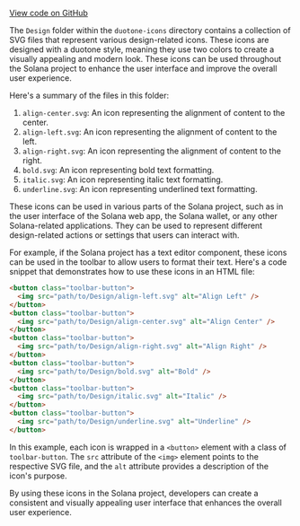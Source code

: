[View code on GitHub](https://github.com/solana-labs/solana/tree/master/na/docs/src/icons/duotone-icons/Design)

The `Design` folder within the `duotone-icons` directory contains a collection of SVG files that represent various design-related icons. These icons are designed with a duotone style, meaning they use two colors to create a visually appealing and modern look. These icons can be used throughout the Solana project to enhance the user interface and improve the overall user experience.

Here's a summary of the files in this folder:

1. `align-center.svg`: An icon representing the alignment of content to the center.
2. `align-left.svg`: An icon representing the alignment of content to the left.
3. `align-right.svg`: An icon representing the alignment of content to the right.
4. `bold.svg`: An icon representing bold text formatting.
5. `italic.svg`: An icon representing italic text formatting.
6. `underline.svg`: An icon representing underlined text formatting.

These icons can be used in various parts of the Solana project, such as in the user interface of the Solana web app, the Solana wallet, or any other Solana-related applications. They can be used to represent different design-related actions or settings that users can interact with.

For example, if the Solana project has a text editor component, these icons can be used in the toolbar to allow users to format their text. Here's a code snippet that demonstrates how to use these icons in an HTML file:

```html
<button class="toolbar-button">
  <img src="path/to/Design/align-left.svg" alt="Align Left" />
</button>
<button class="toolbar-button">
  <img src="path/to/Design/align-center.svg" alt="Align Center" />
</button>
<button class="toolbar-button">
  <img src="path/to/Design/align-right.svg" alt="Align Right" />
</button>
<button class="toolbar-button">
  <img src="path/to/Design/bold.svg" alt="Bold" />
</button>
<button class="toolbar-button">
  <img src="path/to/Design/italic.svg" alt="Italic" />
</button>
<button class="toolbar-button">
  <img src="path/to/Design/underline.svg" alt="Underline" />
</button>
```

In this example, each icon is wrapped in a `<button>` element with a class of `toolbar-button`. The `src` attribute of the `<img>` element points to the respective SVG file, and the `alt` attribute provides a description of the icon's purpose.

By using these icons in the Solana project, developers can create a consistent and visually appealing user interface that enhances the overall user experience.
